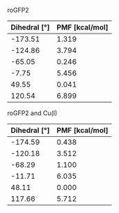 roGFP2

| Dihedral [°] | PMF [kcal/mol] |
|-----------|-----------|
| -173.51 | 1.319 |
| -124.86 | 3.794 |
| -65.05 | 0.246 |
| -7.75 | 5.456 |
| 49.55 | 0.041 |
| 120.54 | 6.899 |

roGFP2 and Cu(I)

| Dihedral [°] | PMF [kcal/mol] |
|-----------|-----------|
| -174.59 | 0.438 |
| -120.18 | 3.512 |
| -68.29 | 1.100 |
| -11.71 | 6.035 |
| 48.11 | 0.000 |
| 117.66 | 5.712 |
